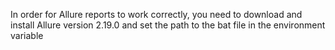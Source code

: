 In order for Allure reports to work correctly, you need to download and install Allure version 2.19.0 and set the path to the bat file in the environment variable
